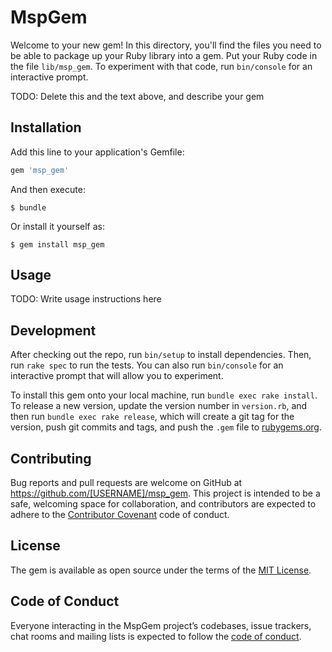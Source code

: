 # MspGem

Welcome to your new gem! In this directory, you'll find the files you need to be able to package up your Ruby library into a gem. Put your Ruby code in the file `lib/msp_gem`. To experiment with that code, run `bin/console` for an interactive prompt.

TODO: Delete this and the text above, and describe your gem

## Installation

Add this line to your application's Gemfile:

```ruby
gem 'msp_gem'
```

And then execute:

    $ bundle

Or install it yourself as:

    $ gem install msp_gem

## Usage

TODO: Write usage instructions here

## Development

After checking out the repo, run `bin/setup` to install dependencies. Then, run `rake spec` to run the tests. You can also run `bin/console` for an interactive prompt that will allow you to experiment.

To install this gem onto your local machine, run `bundle exec rake install`. To release a new version, update the version number in `version.rb`, and then run `bundle exec rake release`, which will create a git tag for the version, push git commits and tags, and push the `.gem` file to [rubygems.org](https://rubygems.org).

## Contributing

Bug reports and pull requests are welcome on GitHub at https://github.com/[USERNAME]/msp_gem. This project is intended to be a safe, welcoming space for collaboration, and contributors are expected to adhere to the [Contributor Covenant](http://contributor-covenant.org) code of conduct.

## License

The gem is available as open source under the terms of the [MIT License](http://opensource.org/licenses/MIT).

## Code of Conduct

Everyone interacting in the MspGem project’s codebases, issue trackers, chat rooms and mailing lists is expected to follow the [code of conduct](https://github.com/[USERNAME]/msp_gem/blob/master/CODE_OF_CONDUCT.md).
